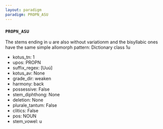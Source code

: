 ```yaml
---
layout: paradigm
paradigm: PROPN_ASU
---
```

### ` PROPN_ASU `

The stems ending in u are also without variationm and the bisyllabic ones have the same simple allomorph pattern: Dictionary class 1u
* kotus_tn: 1
* upos: PROPN
* suffix_regex: [Uuú]
* kotus_av: None
* grade_dir: weaken
* harmony: back
* possessive: False
* stem_diphthong: None
* deletion: None
* plurale_tantum: False
* clitics: False
* pos: NOUN
* stem_vowel: u
